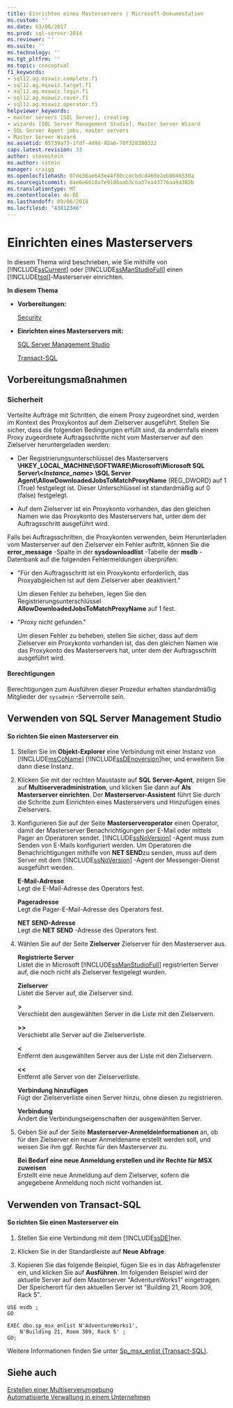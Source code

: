 ```yaml
---
title: Einrichten eines Masterservers | Microsoft-Dokumentation
ms.custom: ''
ms.date: 03/06/2017
ms.prod: sql-server-2014
ms.reviewer: ''
ms.suite: ''
ms.technology: ''
ms.tgt_pltfrm: ''
ms.topic: conceptual
f1_keywords:
- sql12.ag.msxwiz.complete.f1
- sql12.ag.msxwiz.target.f1
- sql12.ag.msxwiz.login.f1
- sql12.ag.msxwiz.cover.f1
- sql12.ag.msxwiz.operator.f1
helpviewer_keywords:
- master servers [SQL Server], creating
- wizards [SQL Server Management Studio], Master Server Wizard
- SQL Server Agent jobs, master servers
- Master Server Wizard
ms.assetid: 05739a73-1fdf-4d9d-92a6-70f328380322
caps.latest.revision: 33
author: stevestein
ms.author: sstein
manager: craigg
ms.openlocfilehash: 07de36ae643e44f80ccecbdcd460e2eb0646530a
ms.sourcegitcommit: 8ae6e6618a7e9186aab3c6a37ea43776aa9a382b
ms.translationtype: MT
ms.contentlocale: de-DE
ms.lasthandoff: 09/06/2018
ms.locfileid: "43812346"
---
```

# <a name="make-a-master-server"></a>Einrichten eines Masterservers
  In diesem Thema wird beschrieben, wie Sie mithilfe von [!INCLUDE[ssCurrent](../../includes/sscurrent-md.md)] oder [!INCLUDE[ssManStudioFull](../../includes/ssmanstudiofull-md.md)] einen [!INCLUDE[tsql](../../includes/tsql-md.md)]-Masterserver einrichten.  
  
 **In diesem Thema**  
  
-   **Vorbereitungen:**  
  
     [Security](#Security)  
  
-   **Einrichten eines Masterservers mit:**  
  
     [SQL Server Management Studio](#SSMSProcedure)  
  
     [Transact-SQL](#TsqlProcedure)  
  
##  <a name="BeforeYouBegin"></a> Vorbereitungsmaßnahmen  
  
###  <a name="Security"></a> Sicherheit  
 Verteilte Aufträge mit Schritten, die einem Proxy zugeordnet sind, werden im Kontext des Proxykontos auf dem Zielserver ausgeführt. Stellen Sie sicher, dass die folgenden Bedingungen erfüllt sind, da andernfalls einem Proxy zugeordnete Auftragsschritte nicht vom Masterserver auf den Zielserver heruntergeladen werden:  
  
-   Der Registrierungsunterschlüssel des Masterservers **\HKEY_LOCAL_MACHINE\SOFTWARE\Microsoft\Microsoft SQL Server\\<*Instance_name*> \SQL Server Agent\AllowDownloadedJobsToMatchProxyName**  (REG_DWORD) auf 1 (True) festgelegt ist. Dieser Unterschlüssel ist standardmäßig auf 0 (false) festgelegt.  
  
-   Auf dem Zielserver ist ein Proxykonto vorhanden, das den gleichen Namen wie das Proxykonto des Masterservers hat, unter dem der Auftragsschritt ausgeführt wird.  
  
 Falls bei Auftragsschritten, die Proxykonten verwenden, beim Herunterladen vom Masterserver auf den Zielserver ein Fehler auftritt, können Sie die **error_message** -Spalte in der **sysdownloadlist** -Tabelle der **msdb** -Datenbank auf die folgenden Fehlermeldungen überprüfen:  
  
-   "Für den Auftragsschritt ist ein Proxykonto erforderlich, das Proxyabgleichen ist auf dem Zielserver aber deaktiviert."  
  
     Um diesen Fehler zu beheben, legen Sie den Registrierungsunterschlüssel **AllowDownloadedJobsToMatchProxyName** auf 1 fest.  
  
-   "Proxy nicht gefunden."  
  
     Um diesen Fehler zu beheben, stellen Sie sicher, dass auf dem Zielserver ein Proxykonto vorhanden ist, das den gleichen Namen wie das Proxykonto des Masterservers hat, unter dem der Auftragsschritt ausgeführt wird.  
  
####  <a name="Permissions"></a> Berechtigungen  
 Berechtigungen zum Ausführen dieser Prozedur erhalten standardmäßig Mitglieder der `sysadmin` -Serverrolle sein.  
  
##  <a name="SSMSProcedure"></a> Verwenden von SQL Server Management Studio  
  
#### <a name="to-make-a-master-server"></a>So richten Sie einen Masterserver ein  
  
1.  Stellen Sie im **Objekt-Explorer** eine Verbindung mit einer Instanz von [!INCLUDE[msCoName](../../includes/msconame-md.md)] [!INCLUDE[ssDEnoversion](../../includes/ssdenoversion-md.md)]her, und erweitern Sie dann diese Instanz.  
  
2.  Klicken Sie mit der rechten Maustaste auf **SQL Server-Agent**, zeigen Sie auf **Multiserveradministration**, und klicken Sie dann auf **Als Masterserver einrichten**. Der **Masterserver-Assistent** führt Sie durch die Schritte zum Einrichten eines Masterservers und Hinzufügen eines Zielservers.  
  
3.  Konfigurieren Sie auf der Seite **Masterserveroperator** einen Operator, damit der Masterserver Benachrichtigungen per E-Mail oder mittels Pager an Operatoren sendet. [!INCLUDE[ssNoVersion](../../includes/ssnoversion-md.md)] -Agent muss zum Senden von E-Mails konfiguriert werden. Um Operatoren die Benachrichtigungen mithilfe von **NET SEND**zu senden, muss auf dem Server mit dem [!INCLUDE[ssNoVersion](../../includes/ssnoversion-md.md)] -Agent der Messenger-Dienst ausgeführt werden.  
  
     **E-Mail-Adresse**  
     Legt die E-Mail-Adresse des Operators fest.  
  
     **Pageradresse**  
     Legt die Pager-E-Mail-Adresse des Operators fest.  
  
     **NET SEND-Adresse**  
     Legt die **NET SEND** -Adresse des Operators fest.  
  
4.  Wählen Sie auf der Seite **Zielserver** Zielserver für den Masterserver aus.  
  
     **Registrierte Server**  
     Listet die in Microsoft [!INCLUDE[ssManStudioFull](../../includes/ssmanstudiofull-md.md)] registrierten Server auf, die noch nicht als Zielserver festgelegt wurden.  
  
     **Zielserver**  
     Listet die Server auf, die Zielserver sind.  
  
     **>**  
     Verschiebt den ausgewählten Server in die Liste mit den Zielservern.  
  
     **>>**  
     Verschiebt alle Server auf die Zielserverliste.  
  
     **<**  
     Entfernt den ausgewählten Server aus der Liste mit den Zielservern.  
  
     **<<**  
     Entfernt alle Server von der Zielserverliste.  
  
     **Verbindung hinzufügen**  
     Fügt der Zielserverliste einen Server hinzu, ohne diesen zu registrieren.  
  
     **Verbindung**  
     Ändert die Verbindungseigenschaften der ausgewählten Server.  
  
5.  Geben Sie auf der Seite **Masterserver-Anmeldeinformationen** an, ob für den Zielserver ein neuer Anmeldename erstellt werden soll, und weisen Sie ihm ggf. Rechte für den Masterserver zu.  
  
     **Bei Bedarf eine neue Anmeldung erstellen und ihr Rechte für MSX zuweisen**  
     Erstellt eine neue Anmeldung auf dem Zielserver, sofern die angegebene Anmeldung noch nicht vorhanden ist.  
  
##  <a name="TsqlProcedure"></a> Verwenden von Transact-SQL  
  
#### <a name="to-make-a-master-server"></a>So richten Sie einen Masterserver ein  
  
1.  Stellen Sie eine Verbindung mit dem [!INCLUDE[ssDE](../../includes/ssde-md.md)]her.  
  
2.  Klicken Sie in der Standardleiste auf **Neue Abfrage**.  
  
3.  Kopieren Sie das folgende Beispiel, fügen Sie es in das Abfragefenster ein, und klicken Sie auf **Ausführen**. Im folgenden Beispiel wird der aktuelle Server auf dem Masterserver "AdventureWorks1" eingetragen. Der Speicherort für den aktuellen Server ist "Building 21, Room 309, Rack 5".  
  
```  
USE msdb ;  
GO  
  
EXEC dbo.sp_msx_enlist N'AdventureWorks1',   
    N'Building 21, Room 309, Rack 5' ;   
GO;  
```  
  
 Weitere Informationen finden Sie unter [Sp_msx_enlist &#40;Transact-SQL&#41;](/sql/relational-databases/system-stored-procedures/sp-msx-enlist-transact-sql).  
  
## <a name="see-also"></a>Siehe auch  
 [Erstellen einer Multiserverumgebung](create-a-multiserver-environment.md)   
 [Automatisierte Verwaltung in einem Unternehmen](automated-administration-across-an-enterprise.md)  
  
  

